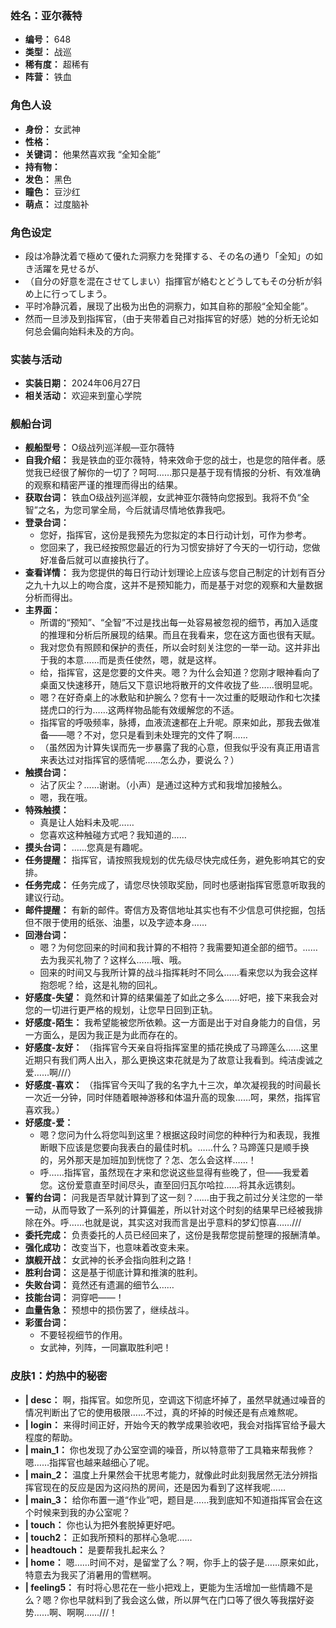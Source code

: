 ### 姓名：亚尔薇特
* **编号：** 648
* **类型：** 战巡
* **稀有度：** 超稀有
* **阵营：** 铁血


### 角色人设
* **身份：** 女武神
* **性格：** 
* **关键词：** 他果然喜欢我 “全知全能”
* **持有物：** 
* **发色：** 黑色
* **瞳色：** 豆沙红
* **萌点：** 过度脑补


### 角色设定
* 段は冷静沈着で極めて優れた洞察力を発揮する、その名の通り「全知」の如き活躍を見せるが、
* （自分の好意を混在させてしまい）指揮官が絡むとどうしてもその分析が斜め上に行ってしまう。
* 平时冷静沉着，展现了出极为出色的洞察力，如其自称的那般“全知全能”。
* 然而一旦涉及到指挥官，（由于夹带着自己对指挥官的好感）她的分析无论如何总会偏向始料未及的方向。


### 实装与活动
* **实装日期：** 2024年06月27日
* **相关活动：** 欢迎来到童心学院


### 舰船台词
* **舰船型号：** O级战列巡洋舰—亚尔薇特
* **自我介绍：** 我是铁血的亚尔薇特，特来效命于您的战士，也是您的陪伴者。感觉我已经很了解你的一切了？呵呵……那只是基于现有情报的分析、有效准确的观察和精密严谨的推理而得出的结果。
* **获取台词：** 铁血O级战列巡洋舰，女武神亚尔薇特向您报到。我将不负“全智”之名，为您司掌全局，今后就请尽情地依靠我吧。
* **登录台词：**
  * 您好，指挥官，这份是我预先为您拟定的本日行动计划，可作为参考。
  * 您回来了，我已经按照您最近的行为习惯安排好了今天的一切行动，您做好准备后就可以直接执行了。
* **查看详情：** 我为您提供的每日行动计划理论上应该与您自己制定的计划有百分之九十九以上的吻合度，这并不是预知能力，而是基于对您的观察和大量数据分析而得出。
* **主界面：**
  * 所谓的“预知”、“全智”不过是找出每一处容易被忽视的细节，再加入适度的推理和分析后所展现的结果。而且在我看来，您在这方面也很有天赋。
  * 我对您负有照顾和保护的责任，所以会时刻关注您的一举一动。这并非出于我的本意……而是责任使然，嗯，就是这样。
  * 给，指挥官，这是您要的文件夹。嗯？为什么会知道？您刚才眼神看向了桌面又快速移开，随后又下意识地将散开的文件收拢了些……很明显呢。
  * 嗯？在好奇桌上的冰敷贴和护腕么？您有十一次过重的眨眼动作和七次揉搓虎口的行为……这两样物品能有效缓解您的不适。
  * 指挥官的呼吸频率，脉搏，血液流速都在上升呢。原来如此，那我去做准备——嗯？不对，您只是看到未处理完的文件了啊……
  * （虽然因为计算失误而先一步暴露了我的心意，但我似乎没有真正用语言来表达过对指挥官的感情呢……怎么办，要说么？）
* **触摸台词：**
  * 沾了灰尘？……谢谢。（小声）是通过这种方式和我增加接触么。
  * 嗯，我在哦。
* **特殊触摸：**
  * 真是让人始料未及呢……
  * 您喜欢这种触碰方式吧？我知道的……
* **摸头台词：** ……您真是有趣呢。
* **任务提醒：** 指挥官，请按照我规划的优先级尽快完成任务，避免影响其它的安排。
* **任务完成：** 任务完成了，请您尽快领取奖励，同时也感谢指挥官愿意听取我的建议行动。
* **邮件提醒：** 有新的邮件。寄信方及寄信地址其实也有不少信息可供挖掘，包括但不限于使用的纸张、油墨，以及字迹本身……
* **回港台词：**
  * 嗯？为何您回来的时间和我计算的不相符？我需要知道全部的细节。……去为我买礼物了？这样么……哦、哦。
  * 回来的时间又与我所计算的战斗指挥耗时不同么……看来您以为我会这样抱怨呢？给，这是礼物的回礼。
* **好感度-失望：** 竟然和计算的结果偏差了如此之多么……好吧，接下来我会对您的一切进行更严格的规划，让您早日回到正轨。
* **好感度-陌生：** 我希望能被您所依赖。这一方面是出于对自身能力的自信，另一方面么，是因为我正是为此而存在的。
* **好感度-友好：** （指挥官今天亲自将指挥室里的插花换成了马蹄莲么……这里近期只有我们两人出入，那么更换这束花就是为了故意让我看到。纯洁虔诚之爱……啊///）
* **好感度-喜欢：** （指挥官今天叫了我的名字九十三次，单次凝视我的时间最长一次近一分钟，同时伴随着眼神游移和体温升高的现象……呵，果然，指挥官喜欢我。）
* **好感度-爱：**
  * 嗯？您问为什么将您叫到这里？根据这段时间您的种种行为和表现，我推断眼下应该是您要向我表白的最佳时机。……什么？马蹄莲只是顺手换的，另外那天是加班加到恍惚了？怎、怎么会这样……！
  * 呼……指挥官，虽然现在才来和您说这些显得有些晚了，但——我爱着您。这份爱意直至时间尽头，直至回归瓦尔哈拉……将其永远镌刻。
* **誓约台词：** 问我是否早就计算到了这一刻？……由于我之前过分关注您的一举一动，从而导致了一系列的计算偏差，所以针对这个时刻的结果早已经被我排除在外。呼……也就是说，其实这对我而言是出乎意料的梦幻惊喜……///
* **委托完成：** 负责委托的人员已经回来了，这份是我帮您提前整理的报酬清单。
* **强化成功：** 改变当下，也意味着改变未来。
* **旗舰开战：** 女武神的长矛会指向胜利之路！
* **胜利台词：** 这是基于彻底计算和推演的胜利。
* **失败台词：** 竟然还有遗漏的细节么……
* **技能台词：** 洞穿吧——！
* **血量告急：** 预想中的损伤罢了，继续战斗。
* **彩蛋台词：**
  * 不要轻视细节的作用。
  * 女武神，列阵，一同赢取胜利吧！


### 皮肤1：灼热中的秘密
* **| desc：** 啊，指挥官。如您所见，空调这下彻底坏掉了，虽然早就通过噪音的情况判断出了它的使用极限……不过，真的坏掉的时候还是有点难熬呢。
* **| login：** 来得时间正好，开始今天的教学成果验收吧，我会对指挥官给予最大程度的帮助。
* **| main_1：** 你也发现了办公室空调的噪音，所以特意带了工具箱来帮我修？嗯……指挥官也越来越细心了呢。
* **| main_2：** 温度上升果然会干扰思考能力，就像此时此刻我居然无法分辨指挥官现在的反应是因为这闷热的房间，还是因为看到了这样我呢……
* **| main_3：** 给你布置一道“作业”吧，题目是……我到底知不知道指挥官会在这个时候来到我的办公室呢？
* **| touch：** 你也认为把外套脱掉更好吧。
* **| touch2：** 正如我所预料的那样心急呢……
* **| headtouch：** 是要帮我扎起来么？
* **| home：** 嗯……时间不对，是留堂了么？啊，你手上的袋子是……原来如此，特意去为我买了消暑用的雪糕啊。
* **| feeling5：** 有时将心思花在一些小把戏上，更能为生活增加一些情趣不是么？嗯？你也早就料到了我会这么做，所以屏气在门口等了很久等我摆好姿势……啊、啊啊……///！
